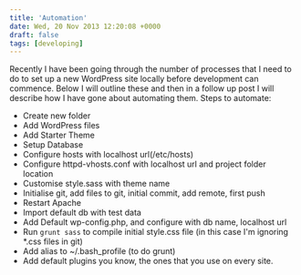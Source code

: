 ```yaml
---
title: 'Automation'
date: Wed, 20 Nov 2013 12:20:08 +0000
draft: false
tags: [developing]
---
```


Recently I have been going through the number of processes that I need to do to set up a new WordPress site locally before development can commence. Below I will outline these and then in a follow up post I will describe how I have gone about automating them. Steps to automate:

*   Create new folder
*   Add WordPress files
*   Add Starter Theme
*   Setup Database
*   Configure hosts with localhost url(/etc/hosts)
*   Configure httpd-vhosts.conf with localhost url and project folder location
*   Customise style.sass with theme name
*   Initialise git, add files to git, initial commit, add remote, first push
*   Restart Apache
*   Import default db with test data
*   Add Default wp-config.php, and configure with db name, localhost url
*   Run `grunt sass` to compile initial style.css file (in this case I'm ignoring \*.css files in git)
*   Add alias to ~/.bash\_profile (to do grunt)
*   Add default plugins you know, the ones that you use on every site.